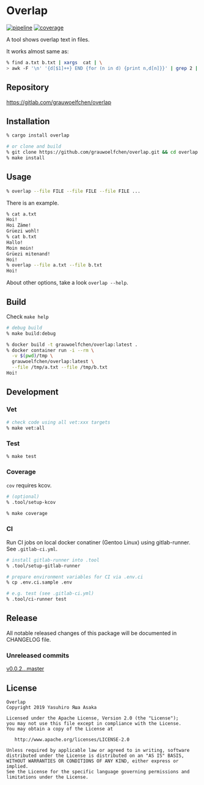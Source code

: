 # Overlap

[![pipeline](
https://gitlab.com/grauwoelfchen/overlap/badges/master/pipeline.svg)](
https://gitlab.com/grauwoelfchen/overlap/commits/master) [![coverage](
https://gitlab.com/grauwoelfchen/overlap/badges/master/coverage.svg)](
https://gitlab.com/grauwoelfchen/overlap/commits/master)

A tool shows overlap text in files.

It works almost same as:

```zsh
% find a.txt b.txt | xargs  cat | \
> awk -F '\n' '{d[$1]++} END {for (n in d) {print n,d[n]}}' | grep 2 | cut -d ' ' -f 1
```


## Repository

https://gitlab.com/grauwoelfchen/overlap


## Installation

```zsh
% cargo install overlap

# or clone and build
% git clone https://github.com/grauwoelfchen/overlap.git && cd overlap
% make install
```


## Usage

```zsh
% overlap --file FILE --file FILE --file FILE ...
```

There is an example.

```zsh
% cat a.txt
Hoi!
Hoi Zäme!
Grüezi wohl!
% cat b.txt
Hallo!
Moin moin!
Grüezi mitenand!
Hoi!
% overlap --file a.txt --file b.txt
Hoi!
```

About other options, take a look `overlap --help`.


## Build

Check `make help`

```zsh
# debug build
% make build:debug
```

```zsh
% docker build -t grauwoelfchen/overlap:latest .
% docker container run -i --rm \
  -v $(pwd)/tmp \
  grauwoelfchen/overlap:latest \
  --file /tmp/a.txt --file /tmp/b.txt
Hoi!
```


## Development

### Vet

```zsh
# check code using all vet:xxx targets
% make vet:all
```

### Test

```zsh
% make test
```

### Coverage

`cov` requires kcov.


```zsh
# (optional)
% .tool/setup-kcov

% make coverage
```

### CI

Run CI jobs on local docker conatiner (Gentoo Linux) using gitlab-runner.  
See `.gitlab-ci.yml`.


```zsh
# install gitlab-runner into .tool
% .tool/setup-gitlab-runner

# prepare environment variables for CI via .env.ci
% cp .env.ci.sample .env

# e.g. test (see .gitlab-ci.yml)
% .tool/ci-runner test
```

## Release

All notable released changes of this package will be documented in CHANGELOG
file.

### Unreleased commits

[v0.0.2...master](
https://gitlab.com/grauwoelfchen/overlap/compare/v0.0.2...master)


## License

```text
Overlap
Copyright 2019 Yasuhiro Яша Asaka

Licensed under the Apache License, Version 2.0 (the "License");
you may not use this file except in compliance with the License.
You may obtain a copy of the License at

   http://www.apache.org/licenses/LICENSE-2.0

Unless required by applicable law or agreed to in writing, software
distributed under the License is distributed on an "AS IS" BASIS,
WITHOUT WARRANTIES OR CONDITIONS OF ANY KIND, either express or implied.
See the License for the specific language governing permissions and
limitations under the License.
```
